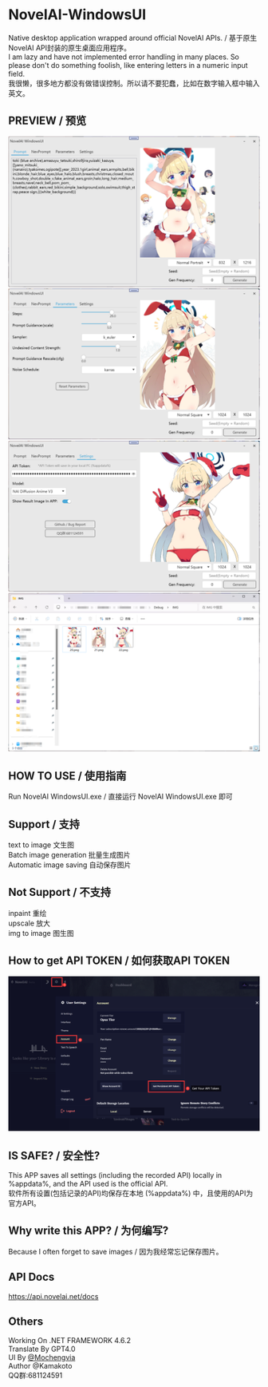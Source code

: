 # NovelAI-WindowsUI
Native desktop application wrapped around official NovelAI APIs. / 基于原生NovelAI API封装的原生桌面应用程序。
<br>
I am lazy and have not implemented error handling in many places. So please don't do something foolish, like entering letters in a numeric input field.
<br>
我很懒，很多地方都没有做错误控制。所以请不要犯蠢，比如在数字输入框中输入英文。

## PREVIEW / 预览
![Image description](1.png)
![Image description](2.png)
![Image description](3.png)
![Image description](4.png)

## HOW TO USE / 使用指南
Run NovelAI WindowsUI.exe  / 直接运行 NovelAI WindowsUI.exe 即可

## Support / 支持
text to image 文生图</br>
Batch image generation 批量生成图片</br>
Automatic image saving 自动保存图片</br>

## Not Support / 不支持
inpaint 重绘</br>
upscale 放大</br>
img to image 图生图</br>

## How to get API TOKEN / 如何获取API TOKEN
![Image description](How2GetYourAPIToken.png)

## IS SAFE? / 安全性?
This APP saves all settings (including the recorded API) locally in %appdata%, and the API used is the official API.</br>
软件所有设置(包括记录的API)均保存在本地 (%appdata%) 中，且使用的API为官方API。

## Why write this APP? / 为何编写?
Because I often forget to save images / 因为我经常忘记保存图片。

## API Docs
https://api.novelai.net/docs

## Others
Working On .NET FRAMEWORK 4.6.2</br>
Translate By GPT4.0</br>
UI By [@Mochengvia](https://github.com/Mochengvia/PanuonUI.Silver)</br>
Author @Kamakoto</br>
QQ群:681124591</br>

